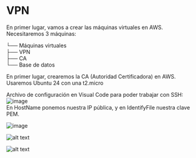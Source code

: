 # VPN
En primer lugar, vamos a crear las máquinas virtuales en AWS. Necesitaremos 3 máquinas:

└── Máquinas virtuales  
    ├── VPN  
    ├── CA  
    └── Base de datos

En primer lugar, crearemos la CA (Autoridad Certificadora) en AWS. Usaremos Ubuntu 24 con una t2.micro  

Archivo de configuración en Visual Code para poder trabajar con SSH:  
![image](https://github.com/user-attachments/assets/1d4109e7-d202-4cea-9a41-0c56644132d5)  
En HostName ponemos nuestra IP pública, y en IdentifyFile nuestra clave PEM.  

![image](https://github.com/user-attachments/assets/db214b45-2222-4240-95cb-4b75603f37ae)  


![alt text](Imágenes\image.png)

![alt text](Imágenes\permisos.png)